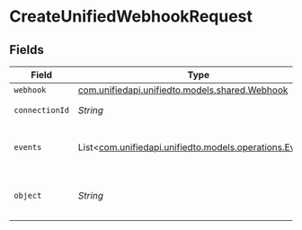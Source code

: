 # CreateUnifiedWebhookRequest


## Fields

| Field                                                                                        | Type                                                                                         | Required                                                                                     | Description                                                                                  |
| -------------------------------------------------------------------------------------------- | -------------------------------------------------------------------------------------------- | -------------------------------------------------------------------------------------------- | -------------------------------------------------------------------------------------------- |
| `webhook`                                                                                    | [com.unifiedapi.unifiedto.models.shared.Webhook](../../models/shared/Webhook.md)             | :heavy_minus_sign:                                                                           | N/A                                                                                          |
| `connectionId`                                                                               | *String*                                                                                     | :heavy_check_mark:                                                                           | ID of the connection                                                                         |
| `events`                                                                                     | List<[com.unifiedapi.unifiedto.models.operations.Events](../../models/operations/Events.md)> | :heavy_minus_sign:                                                                           | Which events to subscribe to.                                                                |
| `object`                                                                                     | *String*                                                                                     | :heavy_check_mark:                                                                           | The object to subscribe to                                                                   |